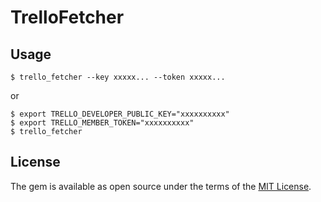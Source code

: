 # TrelloFetcher

## Usage

```
$ trello_fetcher --key xxxxx... --token xxxxx...
```

or

```
$ export TRELLO_DEVELOPER_PUBLIC_KEY="xxxxxxxxxx"
$ export TRELLO_MEMBER_TOKEN="xxxxxxxxxx"
$ trello_fetcher
```

## License

The gem is available as open source under the terms of the [MIT License](http://opensource.org/licenses/MIT).
